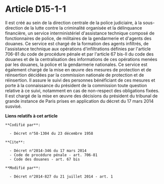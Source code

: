 # Article D15-1-1

Il est créé au sein de la direction centrale de la police judiciaire, à la sous-direction de la lutte contre la criminalité
organisée et la délinquance financière, un service interministériel d'assistance technique composé de fonctionnaires de
police, de militaires de la gendarmerie et d'agents des douanes. Ce service est chargé de la formation des agents infiltrés,
de l'assistance technique aux opérations d'infiltrations définies par l'article 706-81 du code de procédure pénale et par
l'article 67 bis-II du code des douanes et de la centralisation des informations de ces opérations menées par les douanes, la
police et la gendarmerie nationales. Ce service est également chargé de la mise en œuvre des mesures de protection et de
réinsertion décidées par la commission nationale de protection et de réinsertion. Il assure le suivi des personnes
bénéficiant de ces mesures et porte à la connaissance du président de la commission toute question relative à ce suivi,
notamment en cas de non-respect des obligations fixées. Il est chargé de la mise en œuvre des décisions du président du
tribunal de grande instance de Paris prises en application du décret du 17 mars 2014 susvisé.

**Liens relatifs à cet article**

	**Codifié par**:

	  - Décret n°58-1304 du 23 décembre 1958

	**Cite**:

	  - Décret n°2014-346 du 17 mars 2014
	  - Code de procédure pénale - art. 706-81
	  - Code des douanes - art. 67 bis

	**Modifié par**:

	  - Décret n°2014-827 du 21 juillet 2014 - art. 1
